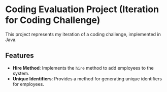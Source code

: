 # Coding Evaluation Project (Iteration for Coding Challenge)

This project represents my iteration of a coding challenge, implemented in Java.

## Features

- **Hire Method**: Implements the `hire` method to add employees to the system.
- **Unique Identifiers**: Provides a method for generating unique identifiers for employees.
